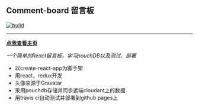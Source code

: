 ## Comment-board 留言板
[![build](https://travis-ci.org/Kacxxia/Comment-Board.svg?branch=master)](https://travis-ci.org/Kacxxia/Comment-Board/builds)

---

[**点我查看主页**](https://kacxxia.github.io/Comment-Board/)

*一个简单的React留言板，学习pouchDB以及测试、部署*
* 以create-react-app为脚手架
* 用react，redux开发
* 头像来源于Gravatar
* 采用pouchdb存储并同步远端cloudant上的数据
* 用travis ci自动测试并部署到github pages上
